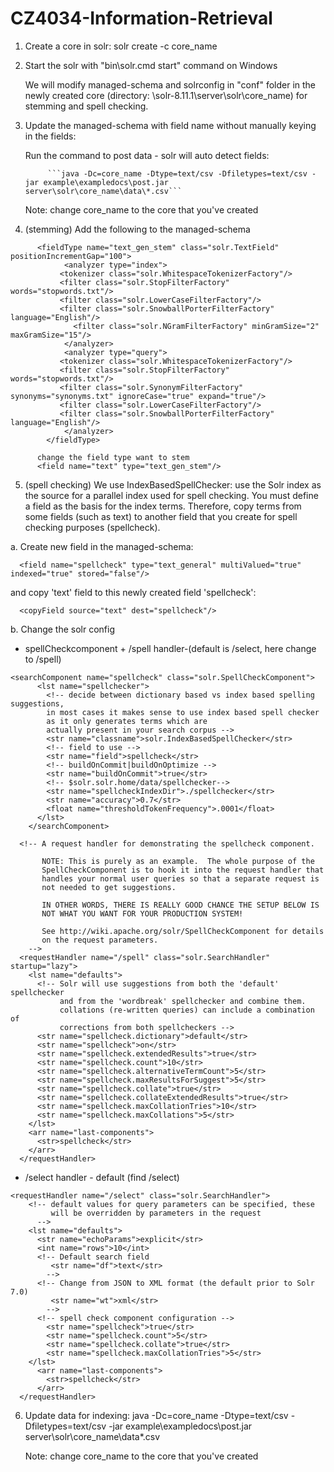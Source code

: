 # CZ4034-Information-Retrieval

1. Create a core in solr: solr create -c core_name
2. Start the solr with "bin\solr.cmd start" command on Windows 

      We will modify managed-schema and solrconfig in "conf" folder in the newly created core (directory: \solr-8.11.1\server\solr\core_name) for stemming and spell checking.

3. Update the managed-schema with field name without manually keying in the fields:


      Run the command to post data - solr will auto detect fields:
      
      
            ```java -Dc=core_name -Dtype=text/csv -Dfiletypes=text/csv -jar example\exampledocs\post.jar server\solr\core_name\data\*.csv```
            
      Note: change core_name to the core that you've created
4. (stemming) Add the following to the managed-schema
````
      <fieldType name="text_gen_stem" class="solr.TextField" positionIncrementGap="100">
            <analyzer type="index">
           <tokenizer class="solr.WhitespaceTokenizerFactory"/>
           <filter class="solr.StopFilterFactory" words="stopwords.txt"/>
           <filter class="solr.LowerCaseFilterFactory"/>
           <filter class="solr.SnowballPorterFilterFactory" language="English"/>
              <filter class="solr.NGramFilterFactory" minGramSize="2" maxGramSize="15"/>
            </analyzer>
            <analyzer type="query">
           <tokenizer class="solr.WhitespaceTokenizerFactory"/>
           <filter class="solr.StopFilterFactory" words="stopwords.txt"/>
           <filter class="solr.SynonymFilterFactory" synonyms="synonyms.txt" ignoreCase="true" expand="true"/>
           <filter class="solr.LowerCaseFilterFactory"/>
           <filter class="solr.SnowballPorterFilterFactory" language="English"/>         
            </analyzer>
        </fieldType>

      change the field type want to stem
      <field name="text" type="text_gen_stem"/>
````
5. (spell checking) We use IndexBasedSpellChecker: use the Solr index as the source for a parallel index used for spell checking. You must define a field as the basis for the index terms. Therefore, copy terms from some fields (such as text) to another field that you create for spell checking purposes (spellcheck). 

a. Create new field in the managed-schema:
```` 
  <field name="spellcheck" type="text_general" multiValued="true" indexed="true" stored="false"/>
````
and copy 'text' field to this newly created field 'spellcheck':
````
  <copyField source="text" dest="spellcheck"/>
````
b. Change the solr config 
- spellCheckcomponent + /spell handler-(default is /select, here change to /spell)
````
<searchComponent name="spellcheck" class="solr.SpellCheckComponent">
      <lst name="spellchecker">
        <!-- decide between dictionary based vs index based spelling suggestions, 
        in most cases it makes sense to use index based spell checker
        as it only generates terms which are 
        actually present in your search corpus -->
        <str name="classname">solr.IndexBasedSpellChecker</str>
        <!-- field to use -->
        <str name="field">spellcheck</str>
        <!-- buildOnCommit|buildOnOptimize -->
        <str name="buildOnCommit">true</str>
        <!-- $solr.solr.home/data/spellchecker-->
        <str name="spellcheckIndexDir">./spellchecker</str>
        <str name="accuracy">0.7</str>
        <float name="thresholdTokenFrequency">.0001</float>
      </lst>
    </searchComponent>

  <!-- A request handler for demonstrating the spellcheck component.

       NOTE: This is purely as an example.  The whole purpose of the
       SpellCheckComponent is to hook it into the request handler that
       handles your normal user queries so that a separate request is
       not needed to get suggestions.

       IN OTHER WORDS, THERE IS REALLY GOOD CHANCE THE SETUP BELOW IS
       NOT WHAT YOU WANT FOR YOUR PRODUCTION SYSTEM!

       See http://wiki.apache.org/solr/SpellCheckComponent for details
       on the request parameters.
    -->
  <requestHandler name="/spell" class="solr.SearchHandler" startup="lazy">
    <lst name="defaults">
      <!-- Solr will use suggestions from both the 'default' spellchecker
           and from the 'wordbreak' spellchecker and combine them.
           collations (re-written queries) can include a combination of
           corrections from both spellcheckers -->
      <str name="spellcheck.dictionary">default</str>
      <str name="spellcheck">on</str>
      <str name="spellcheck.extendedResults">true</str>
      <str name="spellcheck.count">10</str>
      <str name="spellcheck.alternativeTermCount">5</str>
      <str name="spellcheck.maxResultsForSuggest">5</str>
      <str name="spellcheck.collate">true</str>
      <str name="spellcheck.collateExtendedResults">true</str>
      <str name="spellcheck.maxCollationTries">10</str>
      <str name="spellcheck.maxCollations">5</str>
    </lst>
    <arr name="last-components">
      <str>spellcheck</str>
    </arr>
  </requestHandler>
````
- /select handler - default (find /select)
````
<requestHandler name="/select" class="solr.SearchHandler">
    <!-- default values for query parameters can be specified, these
         will be overridden by parameters in the request
      -->
    <lst name="defaults">
      <str name="echoParams">explicit</str>
      <int name="rows">10</int>
      <!-- Default search field
         <str name="df">text</str> 
        -->
      <!-- Change from JSON to XML format (the default prior to Solr 7.0)
         <str name="wt">xml</str> 
        -->
      <!-- spell check component configuration -->
        <str name="spellcheck">true</str>
        <str name="spellcheck.count">5</str>
        <str name="spellcheck.collate">true</str>
        <str name="spellcheck.maxCollationTries">5</str>
    </lst>    
      <arr name="last-components">
        <str>spellcheck</str>
      </arr>
  </requestHandler>
````

6. Update data for indexing: 
      java -Dc=core_name -Dtype=text/csv -Dfiletypes=text/csv -jar example\exampledocs\post.jar server\solr\core_name\data\*.csv
      
      Note: change core_name to the core that you've created
